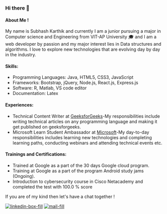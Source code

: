 ### Hi there 👋

#### About Me !
My name is Subhash Karthik and currently I am a junior pursuing a major in Computer science and Engineering from VIT-AP University 🎓 and I am a web developer by passion and my major interest lies in Data structures and algorithms. I love to explore new technologies that are evolving day by day in the industry.

#### Skills:
- Programming Languages: Java, HTML5, CSS3, JavaScript
- Frameworks:            Bootstrap, jQuery, Node.js, React.js, Express.js
- Software:              R, Matlab, VS code editor
- Documentation:         Latex

#### Experiences:
- Technical Content Writer at [GeeksforGeeks](https://www.geeksforgeeks.org/)-My responsibilities include writing technical articles on any programming language and making it get published on geeksforgeeks.
- Microsoft Learn Student Ambassador at [Microsoft](https://studentambassadors.microsoft.com/)-My day-to-day responsibilities includes learning new technologies and completing learning paths, conducting webinars and attending technical events etc.

#### Trainings and Certifications:
- Trained at Google as a part of the 30 days Google cloud program.
- Training at Google as a part of the program Android study jams (Ongoing).
- Introduction to cybersecurity course in Cisco Netacademy and completed the test with 100.0 % score

If you are of my kind then let's have a chat together !

[![linkedin-box-fill](https://user-images.githubusercontent.com/77478622/114268130-21661780-9a1d-11eb-93fc-1b4fd3af2498.png)](www.linkedin.com/in/subhash-karthik-5ab504196)
[![mail-fill](https://user-images.githubusercontent.com/77478622/114268269-de587400-9a1d-11eb-936c-470f09ffa049.png)](mailto:subhashkarthik1505@gmail.com)

